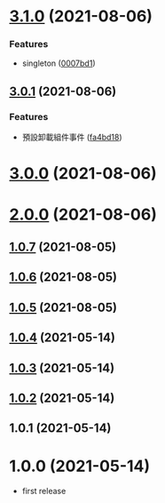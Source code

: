 # [3.1.0](https://github.com/dylan237/vuejs-dynamic-component/compare/v3.0.1...v3.1.0) (2021-08-06)


### Features

* singleton ([0007bd1](https://github.com/dylan237/vuejs-dynamic-component/commit/0007bd16565fc7fa203e6277d4bbee330632d9e8))



## [3.0.1](https://github.com/dylan237/vuejs-dynamic-component/compare/v3.0.0...v3.0.1) (2021-08-06)

### Features

- 預設卸載組件事件 ([fa4bd18](https://github.com/dylan237/vuejs-dynamic-component/commit/fa4bd1862b094e327da5b83789cdc8d790f04684))

# [3.0.0](https://github.com/dylan237/vuejs-dynamic-component/compare/v2.0.0...v3.0.0) (2021-08-06)

# [2.0.0](https://github.com/dylan237/vuejs-dynamic-component/compare/v1.0.7...v2.0.0) (2021-08-06)

## [1.0.7](https://github.com/dylan237/vuejs-dynamic-component/compare/v1.0.6...v1.0.7) (2021-08-05)

## [1.0.6](https://github.com/dylan237/vuejs-dynamic-component/compare/v1.0.4...v1.0.6) (2021-08-05)

## [1.0.5](https://github.com/dylan237/vuejs-dynamic-component/compare/v1.0.4...v1.0.5) (2021-08-05)

## [1.0.4](https://github.com/dylan237/vuejs-dynamic-component/compare/v1.0.3...v1.0.4) (2021-05-14)

## [1.0.3](https://github.com/dylan237/vuejs-dynamic-component/compare/v1.0.2...v1.0.3) (2021-05-14)

## [1.0.2](https://github.com/dylan237/vuejs-dynamic-component/compare/v1.0.1...v1.0.2) (2021-05-14)

## 1.0.1 (2021-05-14)

# 1.0.0 (2021-05-14)

- first release
